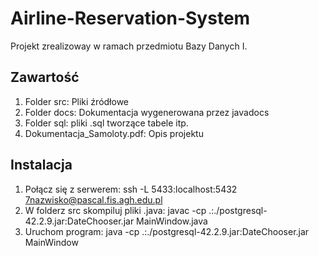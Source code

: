 # Airline-Reservation-System
Projekt zrealizoway w ramach przedmiotu Bazy Danych I.
## Zawartość
1.	Folder src: Pliki źródłowe 
2.	Folder docs: Dokumentacja wygenerowana przez javadocs 
3.  Folder sql: pliki .sql tworzące tabele itp.
4.  Dokumentacja_Samoloty.pdf: Opis projektu

## Instalacja
1. Połącz się z serwerem:
ssh -L 5433:localhost:5432 7nazwisko@pascal.fis.agh.edu.pl
2. W folderz src skompiluj pliki .java:
javac -cp .:./postgresql-42.2.9.jar:DateChooser.jar  MainWindow.java
3. Uruchom program:
java -cp .:./postgresql-42.2.9.jar:DateChooser.jar  MainWindow

